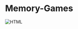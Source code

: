 # Memory-Games

![HTML](https://img.shields.io/badge/HTML5-E34F26?style=for-the-badge&logo=html5&logoColor=white)
